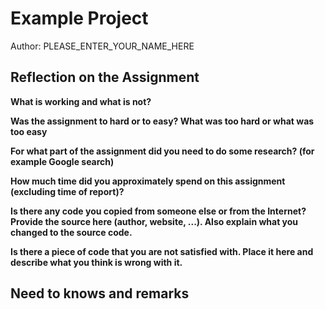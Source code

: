 # Example Project

Author: PLEASE_ENTER_YOUR_NAME_HERE

## Reflection on the Assignment

<!-- Fill out all the questions below by replacing the TODO comments. Do not remove the other markdown. Make sure to answer EACH question. -->

**What is working and what is not?**

<!-- TODO: Fill out this question -->

**Was the assignment to hard or to easy? What was too hard or what was too easy**

<!-- TODO: Fill out this question -->


**For what part of the assignment did you need to do some research? (for example Google search)**

<!-- TODO: Fill out this question -->


**How much time did you approximately spend on this assignment (excluding time of report)?**

<!-- TODO: Fill out this question -->


**Is there any code you copied from someone else or from the Internet? Provide the source here (author, website, ...). Also explain what you changed to the source code.**

<!-- TODO: Fill out this question -->


**Is there a piece of code that you are not satisfied with. Place it here and describe what you think is wrong with it.**

<!-- TODO: Fill out this question -->


## Need to knows and remarks

<!--
Here you should place extra remarks that the teacher needs to know to get the solution working. For example if one needs to change some configuration file or install some extra libraries or whatever. There is also room for extra remarks you would like to make that you were not able to fit inside one of the sections above.
-->
